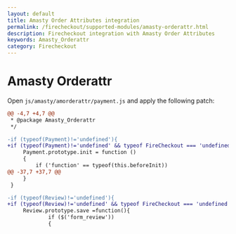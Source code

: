 ```yaml
---
layout: default
title: Amasty Order Attributes integration
permalink: /firecheckout/supported-modules/amasty-orderattr.html
description: Firecheckout integration with Amasty Order Attributes
keywords: Amasty_Orderattr
category: Firecheckout
---
```


# Amasty Orderattr

Open `js/amasty/amorderattr/payment.js` and apply the following patch:

```diff
@@ -4,7 +4,7 @@
 * @package Amasty_Orderattr
 */

-if (typeof(Payment)!='undefined'){
+if (typeof(Payment)!='undefined' && typeof FireCheckout === 'undefined'){
     Payment.prototype.init = function ()
     {
         if ('function' == typeof(this.beforeInit))
@@ -37,7 +37,7 @@
     }
 }

-if (typeof(Review)!='undefined'){
+if (typeof(Review)!='undefined' && typeof FireCheckout === 'undefined'){
     Review.prototype.save =function(){
             if ($('form_review'))
             {
```
